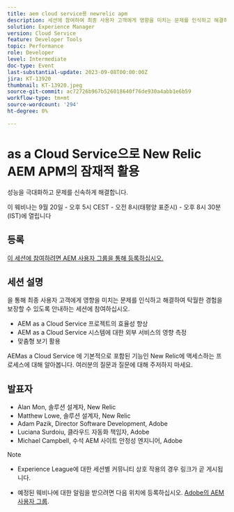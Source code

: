 ```yaml
---
title: aem cloud service용 newrelic apm
description: 세션에 참여하여 최종 사용자 고객에게 영향을 미치는 문제를 인식하고 해결하며, AEM as a Cloud Service 프로젝트의 효율성을 개선하고, AEM as a Cloud Service 시스템에 대한 외부 서비스의 영향을 측정하고, 맞춤형 보기를 최대한 활용하여 탁월한 경험을 보장하는 세션에 참여하십시오. AEMas a Cloud Service 에 기본적으로 포함된 기능인 New Relic에 액세스하는 프로세스에 대해 알아봅니다. 여러분의 질문과 질문에 대해 주저하지 마세요.
solution: Experience Manager
version: Cloud Service
feature: Developer Tools
topic: Performance
role: Developer
level: Intermediate
doc-type: Event
last-substantial-update: 2023-09-08T00:00:00Z
jira: KT-13920
thumbnail: KT-13920.jpeg
source-git-commit: ac72726b967b526018640f76de930a4abb1e6b59
workflow-type: tm+mt
source-wordcount: '294'
ht-degree: 0%

---
```



# as a Cloud Service으로 New Relic AEM APM의 잠재적 활용

성능을 극대화하고 문제를 신속하게 해결합니다.

이 웨비나는 9월 20일 - 오후 5시 CEST - 오전 8시(태평양 표준시) - 오후 8시 30분(IST)에 열립니다

## 등록

[이 세션에 참여하려면 AEM 사용자 그룹을 통해 등록하십시오.](https://aem-augs.adobe.com/events/details/adobe-experience-manager-aem-learning-chapter-presents-harness-the-power-of-new-relic-apm-for-aem-as-a-cloud-service-boost-performance-amp-rapid-issue-fix/)

## 세션 설명

을 통해 최종 사용자 고객에게 영향을 미치는 문제를 인식하고 해결하여 탁월한 경험을 보장할 수 있도록 안내하는 세션에 참여하십시오.

* AEM as a Cloud Service 프로젝트의 효율성 향상
* AEM as a Cloud Service 시스템에 대한 외부 서비스의 영향 측정
* 맞춤형 보기 활용

AEMas a Cloud Service 에 기본적으로 포함된 기능인 New Relic에 액세스하는 프로세스에 대해 알아봅니다. 여러분의 질문과 질문에 대해 주저하지 마세요.

## 발표자

* Alan Mon, 솔루션 설계자, New Relic
* Matthew Lowe, 솔루션 설계자, New Relic
* Adam Pazik, Director Software Development, Adobe
* Luciana Surdoiu, 클라우드 자동화 책임자, Adobe
* Michael Campbell, 수석 AEM 사이트 안정성 엔지니어, Adobe

>[!NOTE]
>
>* Experience League에 대한 세션별 커뮤니티 상호 작용의 경우 링크가 곧 게시됩니다.
>
>* 예정된 웨비나에 대한 알림을 받으려면 다음 위치에 등록하십시오. [Adobe의 AEM 사용자 그룹](https://aem-augs.adobe.com/).

